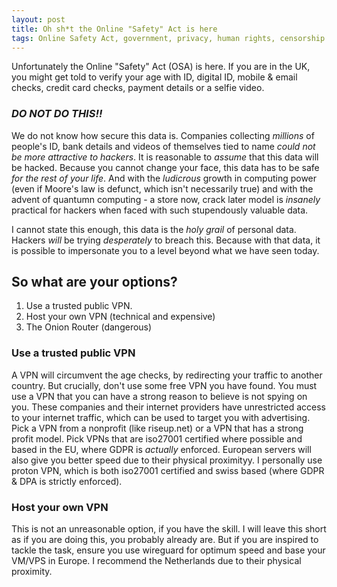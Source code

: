 ```yaml
---
layout: post
title: Oh sh*t the Online "Safety" Act is here
tags: Online Safety Act, government, privacy, human rights, censorship
---
```

Unfortunately the Online "Safety" Act (OSA) is here. If you are in the UK, you might get told to verify your age with ID, digital ID, mobile & email checks, credit card checks, payment details or a selfie video. 
  
### ***DO NOT DO THIS!!***  
  
We do not know how secure this data is. Companies collecting *millions* of people's ID, bank details and videos of themselves tied to name *could not be more attractive to hackers*.  It is reasonable to *assume* that this data will be hacked. Because you cannot change your face, this data has to be safe *for the rest of your life*. And with the *ludicrous* growth in computing power (even if Moore's law is defunct, which isn't necessarily true) and with the advent of quantumn computing - a store now, crack later model is *insanely* practical for hackers when faced with such stupendously valuable data. 
  
I cannot state this enough, this data is the *holy grail* of personal data. Hackers *will* be trying *desperately* to breach this. Because with that data, it is possible to impersonate you to a level beyond what we have seen today. 
  
## So what are your options?
1. Use a trusted public VPN.
2. Host your own VPN (technical and expensive)
3. The Onion Router (dangerous)

### Use a trusted public VPN
A VPN will circumvent the age checks, by redirecting your traffic to another country. But crucially, don't use some free VPN you have found. You must use a VPN that you can have a strong reason to believe is not spying on you. These companies and their internet providers have unrestricted access to your internet traffic, which can be used to target you with advertising. Pick a VPN from a nonprofit (like riseup.net) or a VPN that has a strong profit model. Pick VPNs that are iso27001 certified where possible and based in the EU, where GDPR is *actually* enforced. European servers will also give you better speed due to their physical proximityy. I personally use proton VPN, which is both iso27001 certified and swiss based (where GDPR & DPA is strictly enforced).

### Host your own VPN
This is not an unreasonable option, if you have the skill. I will leave this short as if you are doing this, you probably already are. But if you are inspired to tackle the task, ensure you use wireguard for optimum speed and base your VM/VPS in Europe. I recommend the Netherlands due to their physical proximity. 
